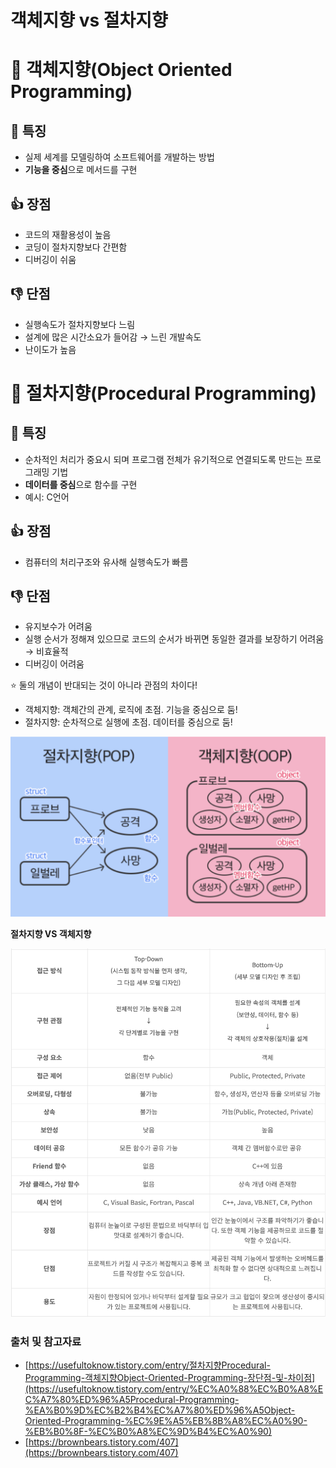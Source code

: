 # 객체지향 vs 절차지향

# 📌 객체지향(Object Oriented Programming)

## 👀 특징

- 실제 세계를 모델링하여 소프트웨어를 개발하는 방법
- **기능을 중심**으로 메서드를 구현

## 👍 장점

- 코드의 재활용성이 높음
- 코딩이 절차지향보다 간편함
- 디버깅이 쉬움

## 👎 단점

- 실행속도가 절차지향보다 느림
- 설계에 많은 시간소요가 들어감 → 느린 개발속도
- 난이도가 높음

# 📌 절차지향(Procedural Programming)

## 👀 특징

- 순차적인 처리가 중요시 되며 프로그램 전체가 유기적으로 연결되도록 만드는 프로그래밍 기법
- **데이터를 중심**으로 함수를 구현
- 예시: C언어

## 👍 장점

- 컴퓨터의 처리구조와 유사해 실행속도가 빠름

## 👎 단점

- 유지보수가 어려움
- 실행 순서가 정해져 있으므로 코드의 순서가 바뀌면 동일한 결과를 보장하기 어려움 → 비효율적
- 디버깅이 어려움

⭐️ 둘의 개념이 반대되는 것이 아니라 관점의 차이다!

- 객체지향: 객체간의 관계, 로직에 초점. 기능을 중심으로 둠!
- 절차지향: 순차적으로 실행에 초점. 데이터를 중심으로 둠!

![스크린샷 2022-08-14 오전 3.04.50.png](../assets/week3_0.png)

**절차지향 VS 객체지향**

![스크린샷 2022-08-14 오전 3.06.06.png](../assets/week3_1.png)

### 출처 및 참고자료

- [https://usefultoknow.tistory.com/entry/절차지향Procedural-Programming-객체지향Object-Oriented-Programming-장단점-및-차이점](https://usefultoknow.tistory.com/entry/%EC%A0%88%EC%B0%A8%EC%A7%80%ED%96%A5Procedural-Programming-%EA%B0%9D%EC%B2%B4%EC%A7%80%ED%96%A5Object-Oriented-Programming-%EC%9E%A5%EB%8B%A8%EC%A0%90-%EB%B0%8F-%EC%B0%A8%EC%9D%B4%EC%A0%90)
- [https://brownbears.tistory.com/407](https://brownbears.tistory.com/407)